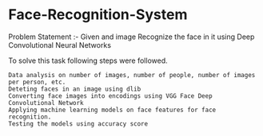 # Face-Recognition-System

Problem Statement :- 
Given and image Recognize the face in it using Deep Convolutional Neural Networks

To solve this task following steps were followed.

    Data analysis on number of images, number of people, number of images per person, etc.
	Deteting faces in an image using dlib
	Converting face images into encodings using VGG Face Deep Convolutional Network
    Applying machine learning models on face features for face recognition.
	Testing the models using accuracy score
